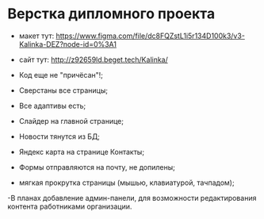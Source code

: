 # Верстка дипломного проекта

- макет тут: https://www.figma.com/file/dc8FQZstL1i5r134D100k3/v3-Kalinka-DEZ?node-id=0%3A1
- сайт тут: http://z92659ld.beget.tech/Kalinka/

- Код еще не "причёсан"!;

- Сверстаны все страницы;
- Все адаптивы есть;
- Слайдер на главной странице;
- Новости тянутся из БД;
- Яндекс карта на странице Контакты;
- Формы отправляются на почту, не допилены;
- мягкая прокрутка страницы (мышью, клавиатурой, тачпадом);

-В планах добавление админ-панели, для возможности редактирования контента работниками организации.
